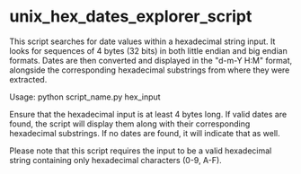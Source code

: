 # unix_hex_dates_explorer_script
This script searches for date values within a hexadecimal string input. It looks for sequences of 4 bytes (32 bits) in both little endian and big endian formats. Dates are then converted and displayed in the "d-m-Y H:M" format, alongside the corresponding hexadecimal substrings from where they were extracted.

Usage:
python script_name.py hex_input

Ensure that the hexadecimal input is at least 4 bytes long. If valid dates are found, the script will display them along with their corresponding hexadecimal substrings. If no dates are found, it will indicate that as well.

Please note that this script requires the input to be a valid hexadecimal string containing only hexadecimal characters (0-9, A-F).
